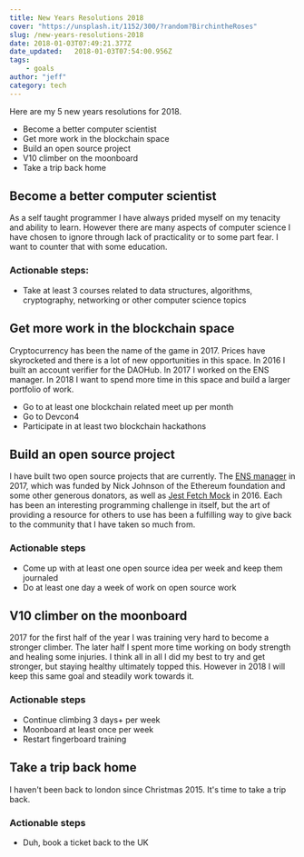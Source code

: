 ```yaml
---
title: New Years Resolutions 2018
cover: "https://unsplash.it/1152/300/?random?BirchintheRoses"
slug: /new-years-resolutions-2018
date: 2018-01-03T07:49:21.377Z
date_updated:   2018-01-03T07:54:00.956Z
tags: 
    - goals
author: "jeff"
category: tech 
---
```


Here are my 5 new years resolutions for 2018.

* Become a better computer scientist
* Get more work in the blockchain space
* Build an open source project
* V10 climber on the moonboard
* Take a trip back home

## Become a better computer scientist

As a self taught programmer I have always prided myself on my tenacity and ability to learn. However there are many aspects of computer science I have chosen to ignore through lack of practicality or to some part fear. I want to counter that with some education.

### Actionable steps:
* Take at least 3 courses related to data structures, algorithms, cryptography, networking or other computer science topics

## Get more work in the blockchain space

Cryptocurrency has been the name of the game in 2017. Prices have skyrocketed and there is a lot of new opportunities in this space. In 2016 I built an account verifier for the DAOHub. In 2017 I worked on the ENS manager. In 2018 I want to spend more time in this space and build a larger portfolio of work.

* Go to at least one blockchain related meet up per month
* Go to Devcon4
* Participate in at least two blockchain hackathons

## Build an open source project
I have built two open source projects that are currently. The [ENS manager](http://manager.ens.domains) in 2017, which was funded by Nick Johnson of the Ethereum foundation and some other generous donators, as well as [Jest Fetch Mock](https://www.npmjs.com/package/jest-fetch-mock) in 2016. Each has been an interesting programming challenge in itself, but the art of providing a resource for others to use has been a fulfilling way to give back to the community that I have taken so much from.

### Actionable steps
* Come up with at least one open source idea per week and keep them journaled
* Do at least one day a week of work on open source work

## V10 climber on the moonboard

2017 for the first half of the year I was training very hard to become a stronger climber. The later half I spent more time working on body strength and healing some injuries. I think all in all I did my best to try and get stronger, but staying healthy ultimately topped this. However in 2018 I will keep this same goal and steadily work towards it.

### Actionable steps
* Continue climbing 3 days+ per week
* Moonboard at least once per week
* Restart fingerboard training

## Take a trip back home

I haven't been back to london since Christmas 2015. It's time to take a trip back.

### Actionable steps
* Duh, book a ticket back to the UK


